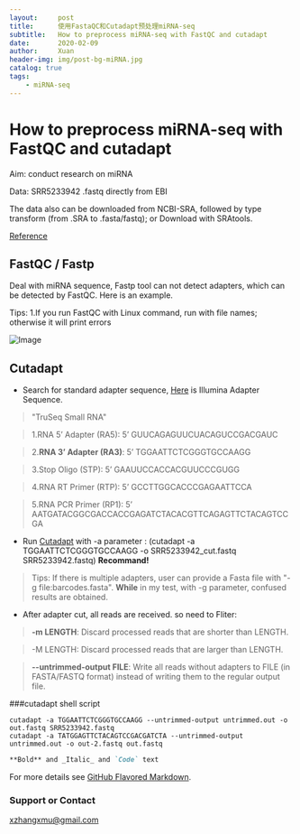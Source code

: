 ```yaml
---
layout:     post
title:      使用FastaQC和Cutadapt预处理miRNA-seq
subtitle:   How to preprocess miRNA-seq with FastQC and cutadapt
date:       2020-02-09
author:     Xuan
header-img: img/post-bg-miRNA.jpg
catalog: true
tags:
    - miRNA-seq
---
```


# How to preprocess miRNA-seq with FastQC and cutadapt

Aim: conduct research on miRNA 

Data: SRR5233942 .fastq directly from EBI 

The data also can be downloaded from NCBI-SRA, followed by type transform (from .SRA to .fasta/fastq); or Download with SRAtools.

[Reference](https://www.jianshu.com/p/cf0a7b937413)

## FastQC / Fastp
Deal with miRNA sequence, Fastp tool can not detect adapters, which can be detected by FastQC. Here is an example.

Tips: 1.If you run FastQC with Linux command, run with file names; otherwise it will print errors

![Image](/1.png)

## Cutadapt
- Search for standard adapter sequence, [Here](http://www.eurofinsgenomics.eu/media/1610545/illumina-adapter-sequences.pdf) is Illumina Adapter Sequence.

>"TruSeq Small RNA"

>1.RNA 5’ Adapter (RA5): 
5’ GUUCAGAGUUCUACAGUCCGACGAUC

>2.**RNA 3’ Adapter (RA3)**: 
5’ TGGAATTCTCGGGTGCCAAGG

>3.Stop Oligo (STP): 
5’ GAAUUCCACCACGUUCCCGUGG

>4.RNA RT Primer (RTP): 
5’ GCCTTGGCACCCGAGAATTCCA

>5.RNA PCR Primer (RP1): 
5’ AATGATACGGCGACCACCGAGATCTACACGTTCAGAGTTCTACAGTCCGA

- Run [Cutadapt](https://cutadapt.readthedocs.io/en/stable/guide.html) with -a parameter : (cutadapt -a TGGAATTCTCGGGTGCCAAGG -o SRR5233942_cut.fastq SRR5233942.fastq) **Recommand!**

>Tips: If there is multiple adapters, user can provide a Fasta file with "-g file:barcodes.fasta". 
>**While** in my test, with -g parameter, confused results are obtained.

- After adapter cut, all reads are received. so need to Fliter:

>**-m LENGTH**: Discard processed reads that are shorter than LENGTH.

>-M LENGTH: Discard processed reads that are larger than LENGTH.

>**--untrimmed-output FILE**: Write all reads without adapters to FILE (in FASTA/FASTQ format) instead of writing them to the regular output file.

###cutadapt shell script
```
cutadapt -a TGGAATTCTCGGGTGCCAAGG --untrimmed-output untrimmed.out -o out.fastq SRR5233942.fastq 
cutadapt -a TATGGAGTTCTACAGTCCGACGATCTA --untrimmed-output untrimmed.out -o out-2.fastq out.fastq
```

```markdown
**Bold** and _Italic_ and `Code` text

```
For more details see [GitHub Flavored Markdown](https://guides.github.com/features/mastering-markdown/).



### Support or Contact

xzhangxmu@gmail.com

